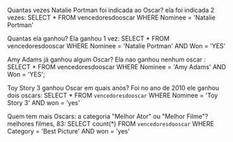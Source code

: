 Quantas vezes Natalie Portman foi indicada ao Oscar?
ela foi indicada 2 vezes: SELECT * FROM vencedoresdooscar WHERE Nominee = 'Natalie Portman'


Quantas ela ganhou?
Ela ganhou 1 vez: SELECT * FROM vencedoresdooscar WHERE Nominee = 'Natalie Portman' AND Won = 'YES'


Amy Adams já ganhou algum Oscar?
Ela nao ganhou nenhum oscar : SELECT * FROM vencedoresdooscar WHERE Nominee = 'Amy Adams' AND Won = 'YES';


Toy Story 3 ganhou Oscar em quais anos?
Foi no ano de 2010 ele ganhou dois oscars: SELECT * FROM `vencedoresdooscar` WHERE Nominee = 'Toy Story 3' AND won = 'yes'


Quem tem mais Oscars: a categoria "Melhor Ator" ou "Melhor Filme"?
melhores filmes, 83: SELECT count(*) FROM `vencedoresdooscar` WHERE Category = 'Best Picture' AND won = 'yes'
